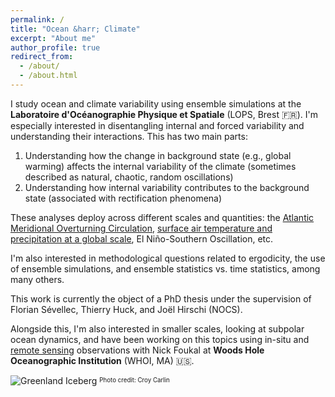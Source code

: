 ```yaml
---
permalink: /
title: "Ocean &harr; Climate"
excerpt: "About me"
author_profile: true
redirect_from: 
  - /about/
  - /about.html
---
```


I study ocean and climate variability using ensemble simulations at the **Laboratoire d'Océanographie Physique et Spatiale** (LOPS, Brest 🇫🇷). I'm especially interested in disentangling internal and forced variability and understanding their interactions. This has two main parts:

1. Understanding how the change in background state (e.g., global warming) affects the internal variability of the climate (sometimes described as natural, chaotic, random oscillations)
2. Understanding how internal variability contributes to the background state (associated with rectification phenomena)

These analyses deploy across different scales and quantities: the [Atlantic Meridional Overturning Circulation](/publication/2025-01-27-AMOC-ANOVA), [surface air temperature and precipitation at a global scale](/publication/2024-04-15-anthropogenic-changes), El Niño-Southern Oscillation, etc.

I'm also interested in methodological questions related to ergodicity, the use of ensemble simulations, and ensemble statistics vs. time statistics, among many others.

This work is currently the object of a PhD thesis under the supervision of Florian Sévellec, Thierry Huck, and Joël Hirschi (NOCS).

Alongside this, I'm also interested in smaller scales, looking at subpolar ocean dynamics, and have been working on this topics using in-situ and [remote sensing](/publication/2024-11-13-extreme-winds) observations with Nick Foukal at **Woods Hole Oceanographic Institution** (WHOI, MA) 🇺🇸.

![Greenland Iceberg](/images/greenland_iceberg.jpg)
<sup><sub>Photo credit: Croy Carlin</sub></sup>
